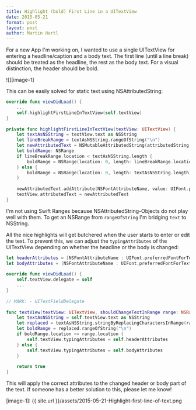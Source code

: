```yaml
---
title: Highlight (bold) First Line in a UITextView
date: 2015-05-21
format: post
layout: post
author: Martin Hartl
---
```


For a new App I'm working on, I wanted to use a single UITextView for entering a headline/caption and a body text. The first line (until a line break) should be treated as the headline, the rest as the body text. For a visual distinction, the header should be bold.

![][image-1]

This can be easily solved for static text using NSAttributedString:

```swift
override func viewDidLoad() {
	...
	self.highlightFirstLineInTextView(self.textView)
}
 
private func highlightFirstLineInTextView(textView: UITextView) {
	let textAsNSString = textView.text as NSString
	let lineBreakRange = textAsNSString.rangeOfString("\n")
	let newAttributedText = NSMutableAttributedString(attributedString: textView.attributedText)
	let boldRange: NSRange
	if lineBreakRange.location < textAsNSString.length {
		boldRange = NSRange(location: 0, length: lineBreakRange.location)
	} else {
		boldRange = NSRange(location: 0, length: textAsNSString.length)
	}
	
	newAttributedText.addAttribute(NSFontAttributeName, value: UIFont.preferredFontForTextStyle(UIFontTextStyleHeadline), range: boldRange)
	textView.attributedText = newAttributedText
}
```

I'm not using Swift Ranges because NSAttributedString-Objects do not play well with them. To get an NSRange from `rangeOfString` I'm bridging `text` to NSString.

All the nice highlights will get butchered when the user starts to enter or edit the text. To prevent this, we can adjust the `typingAttributes` of the UITextView depending on whether the headline or the body is changed:

```swift
let headerAttributes = [NSFontAttributeName : UIFont.preferredFontForTextStyle(UIFontTextStyleBody)]
let bodyAttributes = [NSFontAttributeName : UIFont.preferredFontForTextStyle(UIFontTextStyleHeadline)]
 
override func viewDidLoad() {
	self.textView.delegate = self
	...
}
 
// MARK: - UITextFieldDelegate
 
func textView(textView: UITextView, shouldChangeTextInRange range: NSRange, replacementText text: String) -> Bool {
	let textAsNSString = self.textView.text as NSString
	let replaced = textAsNSString.stringByReplacingCharactersInRange(range, withString: text) as NSString
	let boldRange = replaced.rangeOfString("\n")
	if boldRange.location <= range.location {
		self.textView.typingAttributes = self.headerAttributes
	} else {
		self.textView.typingAttributes = self.bodyAttributes
	}
	
	return true
}
```
	

This will apply the correct attributes to the changed header or body part of the text.
If someone has a better solution to this, please let me know!

[image-1]:	{{ site.url }}/assets/2015-05-21-Highlight-first-line-of-text.png